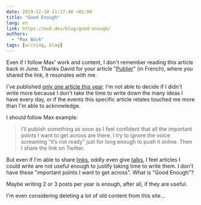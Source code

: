 ```yaml
---
date: 2019-12-10 11:17:40 +02:00
title: "Good Enough"
lang: en
link: https://mxb.dev/blog/good-enough/
authors:
  - "Max Böck"
tags: [writing, blog]
---
```


Even if I follow Max' work and content, I don't remember reading this article back in June. Thanks David for your article "[Publier](https://larlet.fr/david/stream/2019/12/10/)" (in French), where you shared the link, it resonates with me.

I've published [only one article this year](/articles/2019/). I'm not able to decide if I didn't write more because I don't take the time to write down the many ideas I have every day, or if the events this specific article relates touched me more than I'm able to acknowledge.

I should follow Max example:

> I’ll publish something as soon as I feel confident that all the important points I want to get across are there. I try to ignore the voice screaming “it’s not ready” just for long enough to push it online. Then I share the link on Twitter.

But even if I'm able to share [links](/links/), oddly even give [talks](/talks/), I feel articles I could write are not useful enough to justify taking time to write them. I don't have these "important points I want to get across". What is "Good Enough"?

Maybe writing 2 or 3 posts per year is enough, after all, if they are useful.

I'm even considering deleting a lot of old content from this site…

